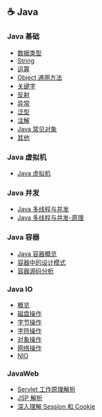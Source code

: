 ## ☕️ Java

### Java 基础

- [数据类型](./Java/JavaBasics/00数据类型.md)
- [String]()
- [运算]()
- [Object 通用方法]()
- [关键字]()
- [反射]()
- [异常]()
- [泛型]()
- [注解]()
- [Java 常见对象]()
- [其他]()

### Java 虚拟机

- [Java 虚拟机]()

### Java 并发

- [Java 多线程与并发]()
- [Java 多线程与并发-原理]()

### Java 容器

- [Java 容器概览]()
- [容器中的设计模式]()
- [容器源码分析]()

### Java IO

- [概览]()
- [磁盘操作]()
- [字节操作]()
- [字符操作]()
- [对象操作]()
- [网络操作]()
- [NIO]()

### JavaWeb

- [Servlet 工作原理解析]()
- [JSP 解析]()
- [深入理解 Session 和 Cookie]()
